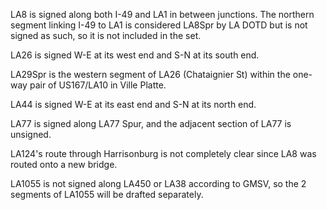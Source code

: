 LA8 is signed along both I-49 and LA1 in between junctions. The northern segment linking I-49 to LA1 is considered LA8Spr by LA DOTD but is not signed as such, so it is not included in the set.

LA26 is signed W-E at its west end and S-N at its south end.

LA29Spr is the western segment of LA26 (Chataignier St) within the one-way pair of US167/LA10 in Ville Platte.

LA44 is signed W-E at its east end and S-N at its north end.

LA77 is signed along LA77 Spur, and the adjacent section of LA77 is unsigned.

LA124's route through Harrisonburg is not completely clear since LA8 was routed onto a new bridge.

LA1055 is not signed along LA450 or LA38 according to GMSV, so the 2 segments of LA1055 will be drafted separately.
